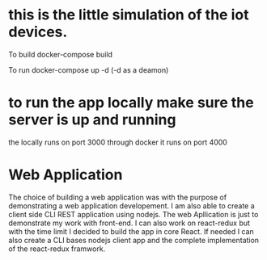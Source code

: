 # this is the little simulation of the iot devices. 

To build 
  docker-compose build

To run 
  docker-compose up -d  (-d as a deamon)

# to run the app locally make sure the server is up and running 
  the locally runs on port 3000 through docker it runs on port 4000
  
# Web Application
The choice of building a web application was with the purpose of demonstrating a web application developement. I am also able to create a client side CLI REST application using nodejs. The web Apllication is just to demonstrate my work with front-end. I can also work on react-redux but with the time limit I decided to build the app in core React. If needed I can also create a CLI bases nodejs client app and the complete implementation of the react-redux framwork.
